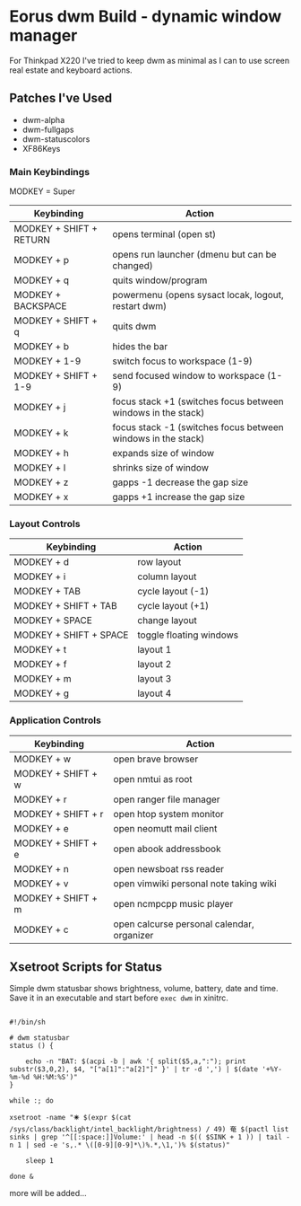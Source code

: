 # Eorus dwm Build - dynamic window manager

For Thinkpad X220 I've tried to keep dwm as minimal as I can to use screen real estate and keyboard actions.

## Patches I've Used

* dwm-alpha
* dwm-fullgaps
* dwm-statuscolors
* XF86Keys

### Main Keybindings

MODKEY = Super

| Keybinding               | Action                                                        |
| ------------------------ | ------------------------------------------------------------- |
| MODKEY + SHIFT + RETURN  | opens terminal (open st)                                      |
| MODKEY + p               | opens run launcher (dmenu but can be changed)                 |
| MODKEY + q               | quits window/program                                          |
| MODKEY + BACKSPACE       | powermenu (opens sysact locak, logout, restart  dwm)          |
| MODKEY + SHIFT + q       | quits dwm                                                     |
| MODKEY + b               | hides the bar                                                 |
| MODKEY + 1-9             | switch focus to workspace (1-9)                               |
| MODKEY + SHIFT + 1-9     | send focused window to workspace (1-9)                        |
| MODKEY + j               | focus stack +1 (switches focus between windows in the stack)  |
| MODKEY + k               | focus stack -1 (switches focus between windows in the stack)  |
| MODKEY + h               | expands size of window                                        |
| MODKEY + l               | shrinks size of window                                        |
| MODKEY + z               | gapps -1  decrease the gap size                               |
| MODKEY + x               | gapps +1  increase the gap size                               |

### Layout Controls

| Keybinding              | Action                    |
| ----------------------- | ------------------------- |
| MODKEY + d              | row layout                |
| MODKEY + i              | column layout             |
| MODKEY + TAB            | cycle layout (-1)         |
| MODKEY + SHIFT + TAB    | cycle layout (+1)         |
| MODKEY + SPACE          | change layout             |
| MODKEY + SHIFT + SPACE  | toggle floating windows   |
| MODKEY + t              | layout 1                  |
| MODKEY + f              | layout 2                  |
| MODKEY + m              | layout 3                  |
| MODKEY + g              | layout 4                  |

### Application Controls

| Keybinding         | Action                                                                         |
| ------------------ | ------------------------------------------------------------------------------ |
| MODKEY + w         | open brave browser                                                             |
| MODKEY + SHIFT + w | open nmtui as root                                                             |
| MODKEY + r         | open ranger file manager                                                       |
| MODKEY + SHIFT + r | open htop system monitor                                                       |
| MODKEY + e         | open neomutt mail client                                                       |
| MODKEY + SHIFT + e | open abook addressbook                                                         |
| MODKEY + n         | open newsboat rss reader                                                       |
| MODKEY + v         | open vimwiki personal note taking wiki                                         |
| MODKEY + SHIFT + m | open ncmpcpp music player                                                      |
| MODKEY + c         | open calcurse personal calendar, organizer                                     |


## Xsetroot Scripts for Status

Simple dwm statusbar shows brightness, volume, battery, date and time. Save it in an executable and start before <code>exec dwm</code> in xinitrc.

<pre><code>
#!/bin/sh

# dwm statusbar
status () {

	echo -n "BAT: $(acpi -b | awk '{ split($5,a,":"); print substr($3,0,2), $4, "["a[1]":"a[2]"]" }' | tr -d ',') | $(date '+%Y-%m-%d %H:%M:%S')"
}

while :; do

xsetroot -name "🞼 $(expr $(cat /sys/class/backlight/intel_backlight/brightness) / 49) 奄 $(pactl list sinks | grep '^[[:space:]]Volume:' | head -n $(( $SINK + 1 )) | tail -n 1 | sed -e 's,.* \([0-9][0-9]*\)%.*,\1,')% $(status)"

	sleep 1

done &
</code></pre>

more will be added...

